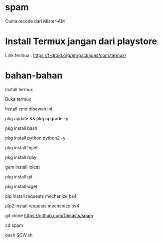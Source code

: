 # spam

Cuma recode dari Mister-AM

# Install Termux jangan dari playstore

Link termux : https://f-droid.org/en/packages/com.termux/

# bahan-bahan

Install termux
 
Buka termux

Install cmd dibawah ini

pkg update && pkg upgrade -y

pkg install bash

pkg install python python2 -y

pkg install figlet

pkg install ruby

gem install lolcat

pkg install git

pkg install wget

pip install requests mechanize bs4

pip2 install requests mechanize bs4

git clone https://github.com/Dimasts/spam

cd spam

bash SCW.sh
